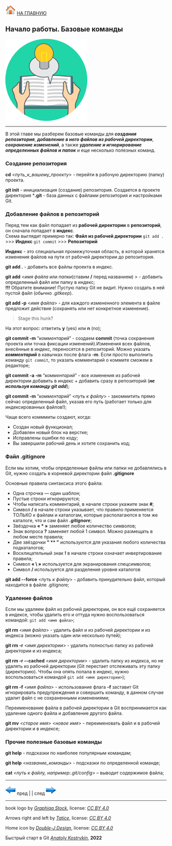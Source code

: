 [![home](./images/home.png)](./readme.md "Домой") [НА ГЛАВНУЮ](./readme.md "Вернуться на главную страницу")

## Начало работы. Базовые команды

![book_logo](./images/book.png)

---

В этой главе мы разберем базовые команды для ***создания репозитория***, 
***добавление в него файлов из рабочей  директории***, ***сохранение изменений***, 
а также ***удаление и игнорирование определенных файлов и папок*** и еще несколько полезных команд.

### Создание репозитория 

**cd** <*путь_к_вашему_проекту*> - перейти в рабочую директорию (папку) проекта.

**git init** - инициализация (создание) репозитория. Создается в проекте директория ***.git** - база данных с файлами репозитория и настройками Git.

### Добавление файлов в репозиторий

Перед тем как файл попадает из **рабочей директории** в **репозиторий**, он сначала попадает в **индекс**.  
Схема выглядит примерно так: **Файл из рабочей директории** `git add .` >>> **Индекс** `git commit` >>> **Репозиторий**

**Индекс** - это специальная промежуточная область, в которой хранятся изменения файлов на пути от рабочей директории до репозитория.

**git add .** - добавить все файлы проекта в индекс.

**git add** <*имя файла* или *папки*(ставим **/** перед названием) > - добавить определенный файл или папку в индекс;  
**!!!** Обратите внимание! Пустую папку Git не видит. Нужно создать в ней пустой файл (обычно *.gitkeep*).

**git add -p** <*имя файла*> - для каждого измененного элемента в файле предложит действие (сохранять или нет конкретное изменение).   
>Stage this hunk?  

На этот вопрос: ответить **y** (yes) или **n** (no);

**git commit -m** ”*комментарий*” - создаем **commit** (точка сохранения  проекта или точка фиксации изменений).Изменения всех файлов, внесённые в индекс, переносятся в репозиторий. Можно указать ***комментарий*** в кавычках после флага **-m**. Если просто выполнить команду `git commit`, то указать комментарий о коммите сможем в редакторе;

**git commit -a -m** “*комментарий*” - все изменения из рабочей директории добавить в индекс + добавить сразу в репозиторий (***не используя команду git add***); 

**git commit -m** ”*комментарий*” <*путь к файлу*> - закоммитить прямо сейчас определенный файл, указав его путь (работает только для индексированных файлов!);

Чаще всего комммиты создают, когда:  
  * Создан новый функционал;
  * Добавлен новый блок на верстке;
  * Исправлены ошибки по коду;
  * Вы завершили рабочий день и хотите сохранить код;

### Файл .gitignore

Если мы хотим, чтобы определенные файлы или папки не добавлялись в Git, нужно создать в корневой директории файл 
**.gitignore**

Основные правила синтаксиса этого файла:
  * Одна строчка — один шаблон;
  * Пустые строки игнорируются;
  * Чтобы написать комментарий, в начале строки укажите знак **#**;
  * Символ **/** в начале строки указывает, что правило применяется ТОЛЬКО к файлам и каталогам, которые располагаются в том же каталоге, что и сам файл ***.gitignore***;
  * Звёздочка **« * »** заменяет любое количество символов;
  * Знак вопроса **?** заменяет любой 1 символ. Можно размещать в любом месте правила;
  * Две звёздочки **" ** "** используются для указания любого количества подкаталогов;
  * Восклицательный знак **!** в начале строки означает инвертирование правила;
  * Символ **« \ »** используется для экранирования спецсимволов;
  * Символ **/** используется для разделения уровня каталогов

**git add --force** <*путь к файлу*> - добавить принудительно файл, который находится в файле .gitignore;

### Удаление файлов

Если мы удаляем файл из рабочей директории, он все ещё сохраняется в индексе, чтобы удалить его и оттуда нужно воспользоваться командой: `git add <имя файла>`;

**git rm** <*имя файла*> - удалить файл и из рабочей директории и из индекса (можно указать один или несколько путей);

**git rm -r** <*имя директории*> - удалить полностью папку из рабочей директории и из индекса;

**git rm -r --cached** <*имя директории*> - удалить папку из индекса, но не удалять из рабочей директории (Git перестает отслеживать эту папку (директорию). Чтобы она опять попала в индекс, нужно воспользоваться командой 
`git add <имя директории>`);

**git rm -f** <*имя файла*> - использование флага **-f** заставит Git игнорировать предупреждения и совершить команду, в данном случае удалит файл с не сохраненными изменениями;

Переименование файла в рабочей директории в Git воспринимается как удаление одного файла и добавление другого файла.

**git mv** <*старое имя*> <*новое имя*> - переименовать файл и в рабочей директории и в индексе;

### Прочие полезные базовые команды

**git help** - подсказки по наиболее популярным командам;

**git help** <*название_команды*> - подсказки по определенной команде;

**cat** <*путь к файлу, например:.git/config*> – выводит содержимое файла;

---

[![previous](./images/arrow_left.png)](./installation_and_settings.md "Предыдущая")
пред | | след [![next](./images/arrow_right.png)](./branching.md "Следующая")

---

book logo by *[Graphiqa Stock](https://www.shutterstock.com/g/graphiqastock)*, 
license: *[CC BY 4.0](https://creativecommons.org/licenses/by/4.0/)*

Arrows right and left by *[Tatice](http://tatice.deviantart.com)*, 
license: *[CC BY 4.0](https://creativecommons.org/licenses/by/4.0/)*

Home icon by *[Double-J Design](http://www.doublejdesign.co.uk)*, 
license: *[CC BY 4.0](https://creativecommons.org/licenses/by/4.0/)*

Быстрый старт в Git *[Anatoly Kostrykin](https://github.com/Anatoly-web-dev)*, **2022**